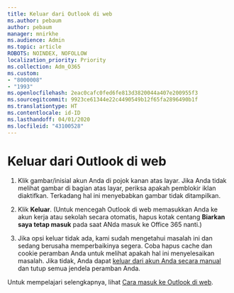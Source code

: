 ```yaml
---
title: Keluar dari Outlook di web
ms.author: pebaum
author: pebaum
manager: mnirkhe
ms.audience: Admin
ms.topic: article
ROBOTS: NOINDEX, NOFOLLOW
localization_priority: Priority
ms.collection: Adm_O365
ms.custom:
- "8000008"
- "1993"
ms.openlocfilehash: 2eac0cafc0fed6fe813d3820044a407e200955f3
ms.sourcegitcommit: 9923ce61344e22c4490549b12f65fa2896490b1f
ms.translationtype: HT
ms.contentlocale: id-ID
ms.lasthandoff: 04/01/2020
ms.locfileid: "43100528"
---
```

# <a name="sign-out-of-outlook-on-the-web"></a>Keluar dari Outlook di web

1. Klik gambar/inisial akun Anda di pojok kanan atas layar. Jika Anda tidak melihat gambar di bagian atas layar, periksa apakah pemblokir iklan diaktifkan. Terkadang hal ini menyebabkan gambar tidak ditampilkan.

2. Klik **Keluar**. (Untuk mencegah Outlook di web memasukkan Anda ke akun kerja atau sekolah secara otomatis, hapus kotak centang **Biarkan saya tetap masuk** pada saat ANda masuk ke Office 365 nanti.)

3. Jika opsi keluar tidak ada, kami sudah mengetahui masalah ini dan sedang berusaha memperbaikinya segera.  Coba hapus cache dan cookie peramban Anda untuk melihat apakah hal ini menyelesaikan masalah.  Jika tidak, Anda dapat [keluar dari akun Anda secara manual](https://login.live.com/logout.srf) dan tutup semua jendela peramban Anda.

Untuk mempelajari selengkapnya, lihat [Cara masuk ke Outlook di web](https://support.office.com/article/how-to-sign-in-to-outlook-on-the-web-763fab4d-0138-4814-b450-37fc286bcb79).
